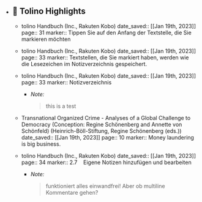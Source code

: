 - ## 📕 Tolino Highlights
	- tolino Handbuch (Inc., Rakuten Kobo)
	      date_saved:: [[Jan 19th, 2023]]
        page:: 31
		    marker:: Tippen Sie auf den Anfang der Textstelle, die Sie markieren möchten
    

	- tolino Handbuch (Inc., Rakuten Kobo)
	      date_saved:: [[Jan 19th, 2023]]
        page:: 33
		    marker:: Textstellen, die Sie markiert haben, werden wie die Lesezeichen im Notizverzeichnis gespeichert.
    

	- tolino Handbuch (Inc., Rakuten Kobo)
	      date_saved:: [[Jan 19th, 2023]]
        page:: 33
		    marker:: Notizverzeichnis
      - *Note:*
        > this is a test

	- Transnational Organized Crime - Analyses of a Global Challenge to Democracy (Conception: Regine Schönenberg and Annette von Schönfeld) (Heinrich-Böll-Stiftung, Regine Schönenberg (eds.))
	      date_saved:: [[Jan 19th, 2023]]
        page:: 10
		    marker:: Money laundering is big business.
    

	- tolino Handbuch (Inc., Rakuten Kobo)
	      date_saved:: [[Jan 19th, 2023]]
        page:: 34
		    marker:: 2.7    Eigene Notizen hinzufügen und bearbeiten
      - *Note:*
        > funktioniert alles einwandfrei!
Aber ob multiline Kommentare gehen?

